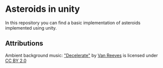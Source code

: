 # Asteroids in unity

In this repository you can find a basic implementation of asteroids implemented using unity.

## Attributions

Ambient background music: ["Decelerate"](https://youtu.be/HNziOx5mAp4) by [Van Reeves](https://highereg.com/member-list/van-reeves) is licensed
under [CC BY 2.0](https://creativecommons.org/licenses/by/2.0/)
